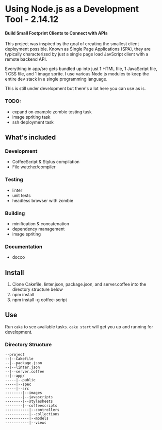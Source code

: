 # Using Node.js as a Development Tool - 2.14.12

#### Build Small Footprint Clients to Connect with APIs

This project was inspired by the goal of creating the smallest client deployment possible. Known as Single Page Applications (SPA), they are typically characterized by just a single page load JavScript client with a remote backend API.

Everything in app/src gets bundled up into just 1 HTML file, 1 JavaScript file, 1 CSS file, and 1 image sprite. I use various Node.js modules to keep the entire dev stack in a single programming language.

This is still under development but there's a lot here you can use as
is.
### TODO:
* expand on example zombie testing task
* image spriting task
* ssh deployment task

## What's included

### Development
* CoffeeScript & Stylus compilation
* File watcher/compiler

### Testing
* linter
* unit tests
* headless browser with zombie

### Building
* minification & concatenation
* dependency management
* image spriting

### Documentation
* docco


## Install
1. Clone Cakefile, linter.json, package.json, and server.coffee into the directory structure below
2. npm install
3. npm install -g coffee-script


## Use
Run ```cake``` to see available tasks. ```cake start``` will get you up and running for development.


### Directory Structure
    --project
    --|--Cakefile
    --|--package.json
    --|--linter.json
    --|--server.coffee
    --|--app/
    -----|--public
    -----|--spec
    -----|--src
    --------|--images
    --------|--javascripts
    --------|--stylesheets
    --------|--coffeescripts
    -----------|--controllers
    -----------|--collections
    -----------|--models
    -----------|--views
